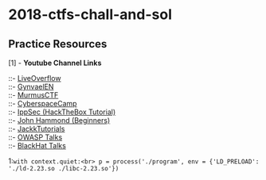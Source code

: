 # 2018-ctfs-chall-and-sol


 
<h2>Practice Resources</h2>

[1] - **Youtube Channel Links** 

  ::- [LiveOverflow](https://www.youtube.com/channel/UClcE-kVhqyiHCcjYwcpfj9w)<br>
	::- [GynvaelEN](https://www.youtube.com/user/GynvaelEN)<br>
	::- [MurmusCTF](https://www.youtube.com/c/MurmusCTF)<br>
	::- [CyberspaceCamp](https://www.youtube.com/c/CyberspaceCamp)<br>
	::- [IppSec (HackTheBox Tutorial)](https://www.youtube.com/channel/UCa6eh7gCkpPo5XXUDfygQQA)<br>
	::- [John Hammond (Beginners)](https://www.youtube.com/channel/UCVeW9qkBjo3zosnqUbG7CFw)<br>
	::- [JackkTutorials](https://www.youtube.com/user/JackkTutorials)<br>
  ::- [OWASP Talks](https://www.youtube.com/channel/UCe8j61ABYDuPTdtjItD2veA)<br>
  ::- [BlackHat Talks](https://www.youtube.com/channel/UCJ6q9Ie29ajGqKApbLqfBOg)<br>







1:`with context.quiet:<br>
    p = process('./program', env = {'LD_PRELOAD': './ld-2.23.so ./libc-2.23.so'})`
